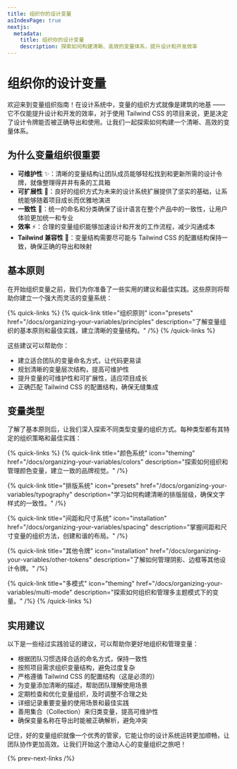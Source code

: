 ```yaml
---
title: 组织你的设计变量
asIndexPage: true
nextjs:
  metadata:
    title: 组织你的设计变量
    description: 探索如何构建清晰、高效的变量体系，提升设计和开发效率
---
```


# 组织你的设计变量

欢迎来到变量组织指南！在设计系统中，变量的组织方式就像是建筑的地基 —— 它不仅能提升设计和开发的效率，对于使用 Tailwind CSS 的项目来说，更是决定了设计令牌能否被正确导出和使用。让我们一起探索如何构建一个清晰、高效的变量体系。

## 为什么变量组织很重要

- **可维护性** ✨：清晰的变量结构让团队成员能够轻松找到和更新所需的设计令牌，就像整理得井井有条的工具箱
- **可扩展性** 🌱：良好的组织方式为未来的设计系统扩展提供了坚实的基础，让系统能够随着项目成长而优雅地演进
- **一致性** 🎯：统一的命名和分类确保了设计语言在整个产品中的一致性，让用户体验更加统一和专业
- **效率** ⚡：合理的变量组织能够加速设计和开发的工作流程，减少沟通成本
- **Tailwind 兼容性** 🔄：变量结构需要尽可能与 Tailwind CSS 的配置结构保持一致，确保正确的导出和映射

## 基本原则

在开始组织变量之前，我们为你准备了一些实用的建议和最佳实践。这些原则将帮助你建立一个强大而灵活的变量系统：

{% quick-links %}
{% quick-link title="组织原则" icon="presets" href="/docs/organizing-your-variables/principles" description="了解变量组织的基本原则和最佳实践，建立清晰的变量结构。" /%}
{% /quick-links %}

这些建议可以帮助你：
- 建立适合团队的变量命名方式，让代码更易读
- 规划清晰的变量层次结构，提高可维护性
- 提升变量的可维护性和可扩展性，适应项目成长
- 正确匹配 Tailwind CSS 的配置结构，确保无缝集成

## 变量类型

了解了基本原则后，让我们深入探索不同类型变量的组织方式。每种类型都有其特定的组织策略和最佳实践：

{% quick-links %}
{% quick-link title="颜色系统" icon="theming" href="/docs/organizing-your-variables/colors" description="探索如何组织和管理颜色变量，建立一致的品牌视觉。" /%}

{% quick-link title="排版系统" icon="presets" href="/docs/organizing-your-variables/typography" description="学习如何构建清晰的排版层级，确保文字样式的一致性。" /%}

{% quick-link title="间距和尺寸系统" icon="installation" href="/docs/organizing-your-variables/spacing" description="掌握间距和尺寸变量的组织方法，创建和谐的布局。" /%}

{% quick-link title="其他令牌" icon="installation" href="/docs/organizing-your-variables/other-tokens" description="了解如何管理阴影、边框等其他设计令牌。" /%}

{% quick-link title="多模式" icon="theming" href="/docs/organizing-your-variables/multi-mode" description="探索如何组织和管理多主题模式下的变量。" /%}
{% /quick-links %}

## 实用建议

以下是一些经过实践验证的建议，可以帮助你更好地组织和管理变量：

- 根据团队习惯选择合适的命名方式，保持一致性
- 按照项目需求组织变量结构，避免过度复杂
- 严格遵循 Tailwind CSS 的配置结构（这是必须的）
- 为变量添加清晰的描述，帮助团队理解使用场景
- 定期检查和优化变量组织，及时调整不合理之处
- 详细记录重要变量的使用场景和最佳实践
- 善用集合（Collection）来归类变量，提高可维护性
- 确保变量名称在导出时能被正确解析，避免冲突

记住，好的变量组织就像一个优秀的管家，它能让你的设计系统运转更加顺畅，让团队协作更加高效。让我们开始这个激动人心的变量组织之旅吧！

{% prev-next-links /%}
